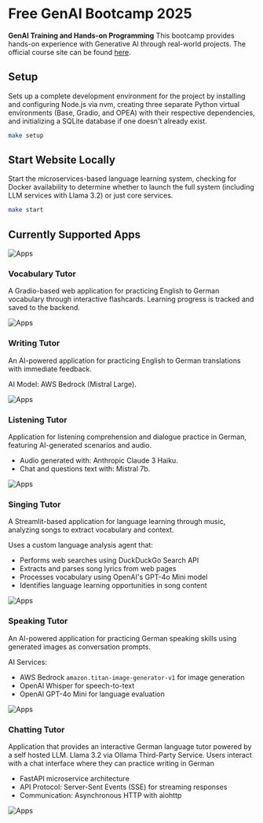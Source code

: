 # Free GenAI Bootcamp 2025

**GenAI Training and Hands-on Programming** This bootcamp provides hands-on
experience with Generative AI through real-world projects. The official course
site can be found [here](https://genai.cloudprojectbootcamp.com/).

## Setup

Sets up a complete development environment for the project by installing and
configuring Node.js via nvm, creating three separate Python virtual environments
(Base, Gradio, and OPEA) with their respective dependencies, and initializing a
SQLite database if one doesn't already exist.

```bash
make setup
```

## Start Website Locally

Start the microservices-based language learning system, checking for Docker
availability to determine whether to launch the full system (including LLM
services with Llama 3.2) or just core services.

```bash
make start
```

## Currently Supported Apps

![Apps](./lang-portal/frontend-react/public/SuportedApps.png)

### Vocabulary Tutor

A Gradio-based web application for practicing English to German vocabulary
through interactive flashcards. Learning progress is tracked and saved to the
backend.

![Apps](./lang-portal/frontend-react/public/VocabularyTutor.png)

### Writing Tutor

An AI-powered application for practicing English to German translations with
immediate feedback.

AI Model: AWS Bedrock (Mistral Large).

![Apps](./lang-portal/frontend-react/public/WritingTutor.png)

### Listening Tutor

Application for listening comprehension and dialogue practice
in German, featuring AI-generated scenarios and audio.

- Audio generated with: Anthropic Claude 3 Haiku.
- Chat and questions text with: Mistral 7b.

![Apps](./lang-portal/frontend-react/public/ListeningTutor1.png)

### Singing Tutor

A Streamlit-based application for language learning through music, analyzing
songs to extract vocabulary and context.

Uses a custom language analysis agent that:

- Performs web searches using DuckDuckGo Search API
- Extracts and parses song lyrics from web pages
- Processes vocabulary using OpenAI's GPT-4o Mini model
- Identifies language learning opportunities in song content

![Apps](./lang-portal/frontend-react/public/SingingTutor.png)

### Speaking Tutor

An AI-powered application for practicing German speaking skills using generated
images as conversation prompts.

AI Services:

- AWS Bedrock `amazon.titan-image-generator-v1` for image generation
- OpenAI Whisper for speech-to-text
- OpenAI GPT-4o Mini for language evaluation

![Apps](./lang-portal/frontend-react/public/SpeakingTutor.png)

### Chatting Tutor

Application that provides an interactive German language tutor powered by a self
hosted LLM. Llama 3.2 via Ollama Third-Party Service. Users interact with a chat
interface where they can practice writing in German

- FastAPI microservice architecture
- API Protocol: Server-Sent Events (SSE) for streaming responses
- Communication: Asynchronous HTTP with aiohttp

![Apps](./lang-portal/frontend-react/public/ChattingTutor.png)
